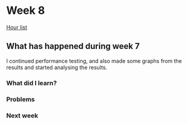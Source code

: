 # Week 8

[Hour list](https://github.com/apndx/DenMaker/blob/master/Documentation/hours.md)


## What has happened during week 7

I continued performance testing, and also made some graphs from the results and started analysing the results.

### What did I learn?
 


### Problems




### Next week






